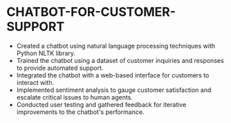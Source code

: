 # CHATBOT-FOR-CUSTOMER-SUPPORT
- Created a chatbot using natural language processing techniques with Python NLTK library.
- Trained the chatbot using a dataset of customer inquiries and responses to provide automated support.
- Integrated the chatbot with a web-based interface for customers to interact with.
- Implemented sentiment analysis to gauge customer satisfaction and escalate critical issues to human agents.
- Conducted user testing and gathered feedback for iterative improvements to the chatbot's performance.
